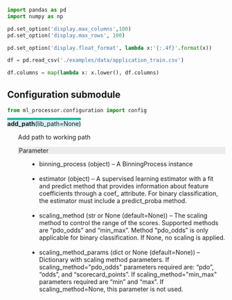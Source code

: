 ```python
import pandas as pd
import numpy as np
```


```python
pd.set_option('display.max_columns',100)
pd.set_option('display.max_rows', 100)

pd.set_option('display.float_format', lambda x:'{:.4f}'.format(x))
```


```python
df = pd.read_csv('./examples/data/application_train.csv')
```


```python
df.columns = map(lambda x: x.lower(), df.columns)
```

## Configuration submodule


```python
from ml_processor.configuration import config
```

<span style="background-color:  #D4F1F4; border-top: 5px solid #21B6A8;">
    <b>add_path</b>(lib_path=None) <br>
</span>
<p style="margin-left:25px">
    Add path to working path <br>
</p>
<p style="margin-left:25px; background-color:#ECECEC; border-left: 2.5px solid #D4D4D4">
    Parameter
</p>
<p style="margin-left:25px">
    <ul style="margin-left:50px">
        <li>binning_process (object) – A BinningProcess instance</li><br>
        <li>estimator (object) – A supervised learning estimator with a fit and predict method that provides information about feature coefficients through a coef_ attribute. For binary classification, the estimator must include a predict_proba method.</li><br>
        <li>scaling_method (str or None (default=None)) – The scaling method to control the range of the scores. Supported methods are “pdo_odds” and “min_max”. Method “pdo_odds” is only applicable for binary classification. If None, no scaling is applied.</li><br>
        <li>scaling_method_params (dict or None (default=None)) – Dictionary with scaling method parameters. If scaling_method="pdo_odds" parameters required are: “pdo”, “odds”, and “scorecard_points”. If scaling_method="min_max" parameters required are “min” and “max”. If scaling_method=None, this parameter is not used.</li>
    </ul>
</p>

<span></span>
<span></span>
<span></span>



```python

```
